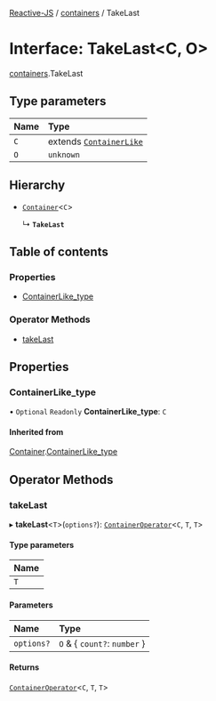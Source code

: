 [Reactive-JS](../README.md) / [containers](../modules/containers.md) / TakeLast

# Interface: TakeLast<C, O\>

[containers](../modules/containers.md).TakeLast

## Type parameters

| Name | Type |
| :------ | :------ |
| `C` | extends [`ContainerLike`](containers.ContainerLike.md) |
| `O` | `unknown` |

## Hierarchy

- [`Container`](containers.Container.md)<`C`\>

  ↳ **`TakeLast`**

## Table of contents

### Properties

- [ContainerLike\_type](containers.TakeLast.md#containerlike_type)

### Operator Methods

- [takeLast](containers.TakeLast.md#takelast)

## Properties

### ContainerLike\_type

• `Optional` `Readonly` **ContainerLike\_type**: `C`

#### Inherited from

[Container](containers.Container.md).[ContainerLike_type](containers.Container.md#containerlike_type)

## Operator Methods

### takeLast

▸ **takeLast**<`T`\>(`options?`): [`ContainerOperator`](../modules/containers.md#containeroperator)<`C`, `T`, `T`\>

#### Type parameters

| Name |
| :------ |
| `T` |

#### Parameters

| Name | Type |
| :------ | :------ |
| `options?` | `O` & { `count?`: `number`  } |

#### Returns

[`ContainerOperator`](../modules/containers.md#containeroperator)<`C`, `T`, `T`\>
